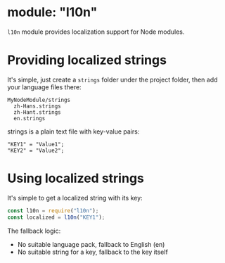 # module: "l10n"

`l10n` module provides localization support for Node modules.

# Providing localized strings

It's simple, just create a `strings` folder under the project folder, then add your language files there:

```
MyNodeModule/strings
  zh-Hans.strings
  zh-Hant.strings
  en.strings
```

strings is a plain text file with key-value pairs:

```
"KEY1" = "Value1";
"KEY2" = "Value2";
```

# Using localized strings

It's simple to get a localized string with its key:

```js
const l10n = require("l10n");
const localized = l10n("KEY1");
```

The fallback logic:

- No suitable language pack, fallback to English (en)
- No suitable string for a key, fallback to the key itself